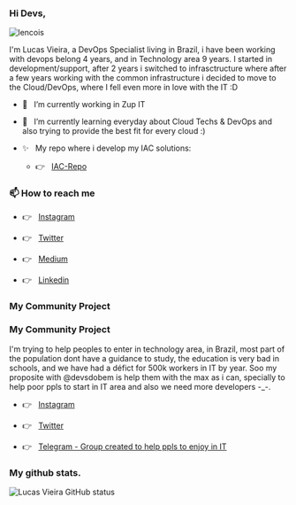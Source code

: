 
### Hi Devs, 

![lencois](https://user-images.githubusercontent.com/21229105/141657554-8d1ff427-2cc2-4993-a0a0-26294aea03cd.png)

  I'm Lucas Vieira, a DevOps Specialist living in Brazil, i have been working with devops belong 4 years, and in Technology area 9 years. I started in development/support, after 2 years i switched to infrasctructure where after a few years working with the common infrastructure i decided to move to the Cloud/DevOps, where I fell even more in love with the IT :D

- 🔭 &nbsp; I’m currently working in Zup IT

- 🌱 &nbsp; I’m currently learning everyday about Cloud Techs & DevOps and also trying to provide the best fit for every cloud :)

- ✨ &nbsp; My repo where i develop my IAC solutions:

     - 👉 &nbsp; [IAC-Repo](https://github.com/lucasp0r/lucasp0r-iac-public.git)

### 📫 How to reach me 

  - 👉 &nbsp; [Instagram](https://instagram.com/lucasp0r)

  - 👉 &nbsp; [Twitter](https://twitter.com/lucasp0rV2)

  - 👉 &nbsp; [Medium](https://lucasmarcelinovieira.medium.com/)

  - 👉 &nbsp; [Linkedin](https://www.linkedin.com/in/lucasvieirap0r/)

### My Community Project

### My Community Project

  I'm trying to help peoples to enter in technology area, in Brazil, most part of the population dont have a guidance to study, the education is very bad in schools, and we have had a défict for 500k workers in IT by year. Soo my proposite with @devsdobem is help them with the max as i can, specially to help poor ppls to start in IT area and also we need more developers -_-.
  
  - 👉 &nbsp; [Instagram](https://www.instagram.com/devsdobem/)

  - 👉 &nbsp; [Twitter](https://twitter.com/devsdobem/)
  
  - 👉 &nbsp; [Telegram - Group created to help ppls to enjoy in IT](https://t.me/joinchat/Cd-SEALZeg9iZWY5)


### My github stats.


![Lucas Vieira GitHub status](https://github-readme-stats.vercel.app/api/?username=lucasp0r&count_private=true&show_icons=true&theme=dark)

